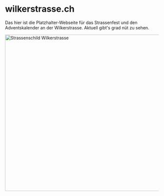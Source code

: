 # wilkerstrasse.ch

Das hier ist die Platzhalter-Webseite für das Strassenfest und den Adventskalender an der Wilkerstrasse.
Aktuell gibt's grad nüt zu sehen.

<a title="Oli Chatelain, CC BY-SA 4.0 &lt;https://creativecommons.org/licenses/by-sa/4.0&gt;, via Wikimedia Commons" href="https://commons.wikimedia.org/wiki/File:Strassenschild_Wilkerstrasse.jpg"><img width="512" alt="Strassenschild Wilkerstrasse" src="https://upload.wikimedia.org/wikipedia/commons/thumb/c/cd/Strassenschild_Wilkerstrasse.jpg/512px-Strassenschild_Wilkerstrasse.jpg?20210428203930"></a>